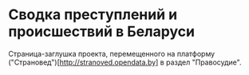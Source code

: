 # Сводка преступлений и происшествий в Беларуси

Страница-заглушка проекта, перемещенного на платформу ("Страновед")[http://stranoved.opendata.by] в раздел "Правосудие".
